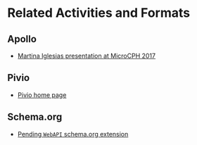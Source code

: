 # Related Activities and Formats


## Apollo

* [Martina Iglesias presentation at MicroCPH 2017](https://microcph.dk/media/1024/conference-microcph-2017.pdf)


## Pivio

* [Pivio home page](http://pivio.io/)


## Schema.org

* [Pending `WebAPI` schema.org extension](http://pending.schema.org/WebAPI)
